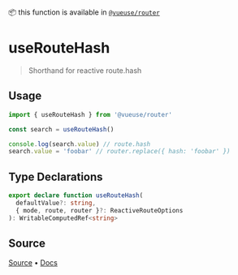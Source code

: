 <!--DEMO_STARTS--><!--DEMO_ENDS-->

<!--HEAD_STARTS-->
📦 this function is available in [`@vueuse/router`](/?path=/story/router--readme)


<!--HEAD_ENDS-->

# useRouteHash

> Shorthand for reactive route.hash 

## Usage

```ts
import { useRouteHash } from '@vueuse/router'

const search = useRouteHash()

console.log(search.value) // route.hash
search.value = 'foobar' // router.replace({ hash: 'foobar' })
```


<!--FOOTER_STARTS-->
## Type Declarations

```typescript
export declare function useRouteHash(
  defaultValue?: string,
  { mode, route, router }?: ReactiveRouteOptions
): WritableComputedRef<string>
```

## Source

[Source](https://github.com/antfu/vueuse/blob/master/packages/router/useRouteHash/index.ts) • [Docs](https://github.com/antfu/vueuse/blob/master/packages/router/useRouteHash/index.md)


<!--FOOTER_ENDS-->